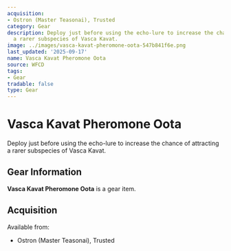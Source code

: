 ```yaml
---
acquisition:
- Ostron (Master Teasonai), Trusted
category: Gear
description: Deploy just before using the echo-lure to increase the chance of attracting
  a rarer subspecies of Vasca Kavat.
image: ../images/vasca-kavat-pheromone-oota-547b841f6e.png
last_updated: '2025-09-17'
name: Vasca Kavat Pheromone Oota
source: WFCD
tags:
- Gear
tradable: false
type: Gear
---
```


# Vasca Kavat Pheromone Oota

Deploy just before using the echo-lure to increase the chance of attracting a rarer subspecies of Vasca Kavat.

## Gear Information

**Vasca Kavat Pheromone Oota** is a gear item.

## Acquisition

Available from:
- Ostron (Master Teasonai), Trusted

